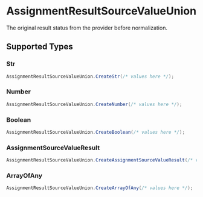 # AssignmentResultSourceValueUnion

The original result status from the provider before normalization.


## Supported Types

### Str

```csharp
AssignmentResultSourceValueUnion.CreateStr(/* values here */);
```

### Number

```csharp
AssignmentResultSourceValueUnion.CreateNumber(/* values here */);
```

### Boolean

```csharp
AssignmentResultSourceValueUnion.CreateBoolean(/* values here */);
```

### AssignmentSourceValueResult

```csharp
AssignmentResultSourceValueUnion.CreateAssignmentSourceValueResult(/* values here */);
```

### ArrayOfAny

```csharp
AssignmentResultSourceValueUnion.CreateArrayOfAny(/* values here */);
```
